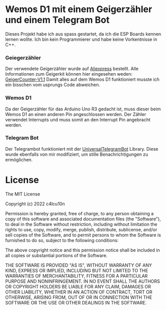 # Wemos D1 mit einem Geigerzähler und einem Telegram Bot

Dieses Projekt habe ich aus spass gestartet, da ich die ESP Boards kennen lernen wollte. 
Ich bin kein Programmierer und habe keine Vorkentnisse in C++. 

### Geiegerzähler

Der verwendete Geigerzähler wurde auf [Aliexpress](https://de.aliexpress.com/item/4000229395987.html?gatewayAdapt=glo2deu&spm=a2g0s.9042311.0.0.27424c4dRx2EwI) bestellt.
Alle Informationen zum Geigerkit können hier eingesehen weden: [GeigerCounter-V1.1](https://github.com/2969773606/GeigerCounter-V1.1)
Damit alles auf dem Wemos D1 funktioniert musste ich ein bisschen vom usprungs Code abweichen.

### Wemos D1

Da der Geigerzähler für das Arduino Uno R3 gedacht ist, muss dieser beim Wemos D1 an einen anderen Pin angeschlossen werden.
Der Zähler verwendet Interrupts und muss somit an den Interrupt Pin angebracht werden.

### Telegram Bot

Der Telegrambot funktioniert mit der [UniversalTelegramBot](https://github.com/witnessmenow/Universal-Arduino-Telegram-Bot) Library. 
Diese wurde ebenfalls von mir modifiziert, um stille Benachrichtigungen zu ermöglichen.

# License

The MIT License

Copyright (c) 2022 c4lcu10n

Permission is hereby granted, free of charge, to any person obtaining a copy of this software and associated documentation files (the "Software"), to deal in the Software without restriction, including without limitation the rights to use, copy, modify, merge, publish, distribute, sublicense, and/or sell copies of the Software, and to permit persons to whom the Software is furnished to do so, subject to the following conditions:

The above copyright notice and this permission notice shall be included in all copies or substantial portions of the Software.

THE SOFTWARE IS PROVIDED "AS IS", WITHOUT WARRANTY OF ANY KIND, EXPRESS OR IMPLIED, INCLUDING BUT NOT LIMITED TO THE WARRANTIES OF MERCHANTABILITY, FITNESS FOR A PARTICULAR PURPOSE AND NONINFRINGEMENT. IN NO EVENT SHALL THE AUTHORS OR COPYRIGHT HOLDERS BE LIABLE FOR ANY CLAIM, DAMAGES OR OTHER LIABILITY, WHETHER IN AN ACTION OF CONTRACT, TORT OR OTHERWISE, ARISING FROM, OUT OF OR IN CONNECTION WITH THE SOFTWARE OR THE USE OR OTHER DEALINGS IN THE SOFTWARE.
